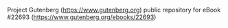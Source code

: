 Project Gutenberg (https://www.gutenberg.org) public repository for eBook #22693 (https://www.gutenberg.org/ebooks/22693)
